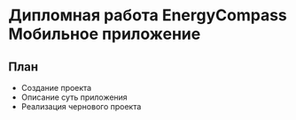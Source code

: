 # Дипломная работа EnergyCompass Мобильное приложение
## План
* Создание проекта
* Описание суть приложения
* Реализация чернового проекта
